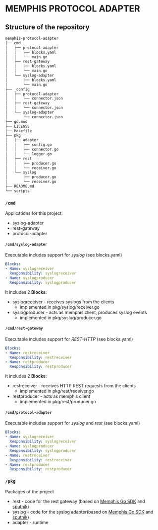 # MEMPHIS PROTOCOL ADAPTER

## Structure of the repository

```bash
memphis-protocol-adapter
├── cmd
│   ├── protocol-adapter
│   │   ├── blocks.yaml
│   │   └── main.go
│   ├── rest-gateway
│   │   ├── blocks.yaml
│   │   └── main.go
│   └── syslog-adapter
│       ├── blocks.yaml
│       └── main.go
├── _config
│   ├── protocol-adapter
│   │   └── connector.json
│   ├── rest-gateway
│   │   └── connector.json
│   └── syslog-adapter
│       └── connector.json
├── go.mod
├── LICENSE
├── Makefile
├── pkg
│   ├── adapter
│   │   ├── config.go
│   │   ├── connector.go
│   │   └── logger.go
│   ├── rest
│   │   ├── producer.go
│   │   └── receiver.go
│   └── syslog
│       ├── producer.go
│       └── receiver.go
├── README.md
└── scripts
```

### `/cmd`

Applications for this project:
* syslog-adapter 
* rest-gateway
* protocol-adapter


#### `/cmd/syslog-adapter`

Executable includes support for *syslog* (see blocks.yaml)
```yaml
Blocks:
- Name: syslogreceiver
  Responsibility: syslogreceiver
- Name: syslogproducer
  Responsibility: syslogproducer
```

It includes 2 **Blocks**:
* syslogreceiver - receives syslogs from the clients
  * implemented in pkg/syslog/receiver.go
* syslogproducer - acts as memphis client, produces syslog events
   * implemented in pkg/syslog/producer.go

#### `/cmd/rest-gateway`

Executable includes support for *REST-HTTP* (see blocks.yaml)
```yaml
Blocks:
- Name: restreceiver
  Responsibility: restreceiver
- Name: restproducer
  Responsibility: restproducer
```

It includes 2 **Blocks**:
* restreceiver - receives HTTP REST requests from the clients
  * implemented in pkg/rest/receiver.go
* restproducer - acts as memphis client
   * implemented in pkg/rest/producer.go


#### `/cmd/protocol-adapter`

Executable includes support for *syslog* and *rest* (see blocks.yaml)
```yaml
Blocks:
- Name: syslogreceiver
  Responsibility: syslogreceiver
- Name: syslogproducer
  Responsibility: syslogproducer
- Name: restreceiver
  Responsibility: restreceiver
- Name: restproducer
  Responsibility: restproducer  
```

### `/pkg`

Packages of the project
* rest - code for the rest gateway (based on [Memphis Go SDK](https://github.com/memphisdev/memphis.go) and [sputnik](https://github.com/g41797/sputnik))
* syslog - code for the syslog adapter(based on [Memphis Go SDK](https://github.com/memphisdev/memphis.go) and [sputnik](https://github.com/g41797/sputnik))
* adapter - runtime 

